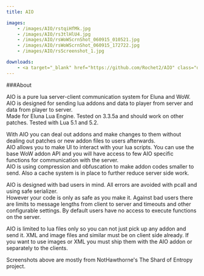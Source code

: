 ```yaml
---
title: AIO

images:
    - /images/AIO/rstqiHfMk.jpg
    - /images/AIO/rs3tlHlU4.jpg
    - /images/AIO/rsWoWScrnShot_060915_010521.jpg
    - /images/AIO/rsWoWScrnShot_060915_172722.jpg
    - /images/AIO/rsScreenshot_1.jpg

downloads:
    - <a target="_blank" href="https://github.com/Rochet2/AIO" class="download button">Eluna Lua Engine</a>
---
```


###About

AIO is a pure lua server-client communication system for Eluna and WoW.  
AIO is designed for sending lua addons and data to player from server and data from player to server.  
Made for Eluna Lua Engine. Tested on 3.3.5a and should work on other patches. Tested with Lua 5.1 and 5.2.

With AIO you can deal out addons and make changes to them without dealing out patches or new addon files to users afterwards.  
AIO allows you to make UI to interact with your lua scripts. You can use the base WoW addon API and you will have access to few AIO specific functions for communication with the server.  
AIO is using compression and obfuscation to make addon codes smaller to send. Also a cache system is in place to further reduce server side work.

AIO is designed with bad users in mind. All errors are avoided with pcall and using safe serializer.  
However your code is only as safe as you make it. Against bad users there are limits to message lengths from client to server and timeouts and other configurable settings.
By default users have no access to execute functions on the server.

AIO is limited to lua files only so you can not just pick up any addon and send it. XML and image files and similar must be on client side already.
If you want to use images or XML you must ship them with the AIO addon or separately to the clients.

Screenshots above are mostly from NotHawthorne's The Shard of Entropy project.
